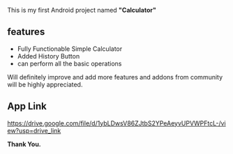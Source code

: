 This is my first Android project named **"Calculator"**

## features

* Fully Functionable Simple Calculator
* Added History Button
* can perform all the basic operations

Will definitely improve and add more features and addons from community will be highly appreciated.

## App Link
https://drive.google.com/file/d/1ybLDwsV86ZJtbS2YPeAeyvUPVWPFtcL-/view?usp=drive_link

**Thank You.**
